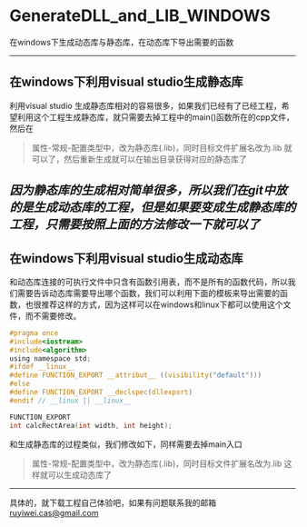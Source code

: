 # GenerateDLL_and_LIB_WINDOWS
在windows下生成动态库与静态库，在动态库下导出需要的函数

---
## 在windows下利用visual studio生成静态库

利用visual studio 生成静态库相对的容易很多，如果我们已经有了已经工程，希望利用这个工程生成静态库，就只需要去掉工程中的main()函数所在的cpp文件，然后在
> 属性-常规-配置类型中，改为静态库(.lib)，同时目标文件扩展名改为.lib
就可以了，然后重新生成就可以在输出目录获得对应的静态库了

*因为静态库的生成相对简单很多，所以我们在git中放的是生成动态库的工程，但是如果要变成生成静态库的工程，只需要按照上面的方法修改一下就可以了*
---
## 在windows下利用visual studio生成动态库

和动态库连接的可执行文件中只含有函数引用表，而不是所有的函数代码，所以我们需要告诉动态库需要导出哪个函数，我们可以利用下面的模板来导出需要的函数，也很推荐这样的方式，因为这样可以在windows和linux下都可以使用这个文件，而不需要修改。
```c
#pragma once
#include<iostream>
#include<algorithm>
using namespace std;
#ifdef __linux__
#define FUNCTION_EXPORT __attribut__ ((visibility("default")))
#else
#define FUNCTION_EXPORT __declspec(dllexport)
#endif // __linux || __linux__

FUNCTION_EXPORT
int calcRectArea(int width, int height);
```
和生成静态库的过程类似，我们修改如下，同样需要去掉main入口
>属性-常规-配置类型中，改为静态库(.lib)，同时目标文件扩展名改为.lib
这样就可以生成动态库了

---
具体的，就下载工程自己体验吧，如果有问题联系我的邮箱 ruyiwei.cas@gmail.com
